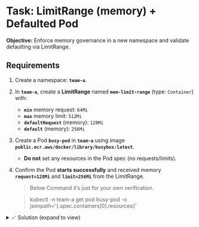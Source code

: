 # Task: LimitRange (memory) + Defaulted Pod

**Objective:** Enforce memory governance in a new namespace and validate defaulting via LimitRange.

## Requirements
1. Create a namespace: **`team-a`**.
2. In **`team-a`**, create a **LimitRange** named **`mem-limit-range`** (type: `Container`) with:
   - **`min`** memory request: `64Mi`
   - **`max`** memory limit: `512Mi`
   - **`defaultRequest`** (memory): `128Mi`
   - **`default`** (memory): `256Mi`
3. Create a Pod **`busy-pod`** in **`team-a`** using image **`public.ecr.aws/docker/library/busybox:latest`**.
   - **Do not** set any resources in the Pod spec (no requests/limits).
4. Confirm the Pod **starts successfully** and received memory **`request=128Mi`** and **`limit=256Mi`** from the LimitRange.

   > Below Command it’s just for your own verification.
   
   > kubectl -n team-a get pod busy-pod -o jsonpath='{.spec.containers[0].resources}'

<details><summary>✅ Solution (expand to view)</summary>
  
```yaml
apiVersion: v1
kind: LimitRange
metadata:
  name: mem-limit-range
  namespace: team-a
spec:
  limits:
  - type: Container
    min:
      memory: 64Mi
    max:
      memory: 512Mi
    defaultRequest:
      memory: 128Mi
    default:
      memory: 256Mi
---
apiVersion: v1
kind: Pod
metadata:
  name: busy-pod
  namespace: team-a
spec:
  containers:
  - name: bb
    image: public.ecr.aws/docker/library/busybox:latest
    command: ["sh","-c","sleep 3600"]
```

```bash
#verify:
#Inspect defaulted resources on the live Pod spec
kubectl -n team-a get pod busy-pod -o jsonpath='{.spec.containers[0].resources}'
```

</details>
